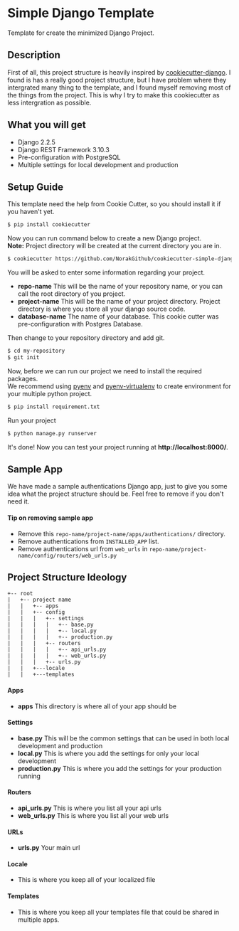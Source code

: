 # Simple Django Template
Template for create the minimized Django Project.


## Description
First of all, this project structure is heavily inspired by [cookiecutter-django](https://github.com/pydanny/cookiecutter-django). I found is has a really good project structure, but I have problem where they intergrated many thing to the template, and I found myself removing most of the things from the project. This is why I try to make this cookiecutter as less intergration as possible.


## What you will get
- Django 2.2.5
- Django REST Framework 3.10.3
- Pre-configuration with PostgreSQL
- Multiple settings for local development and production


## Setup Guide

This template need the help from Cookie Cutter, so you should install it if you haven't yet.
```bash
$ pip install cookiecutter
```


Now you can run command below to create a new Django project.  
**Note:** Project directory will be created at the current directory you are in.
```bash
$ cookiecutter https://github.com/NorakGithub/cookiecutter-simple-django
```


You will be asked to enter some information regarding your project.
- **repo-name** This will be the name of your repository name, or you can call the root directory of you project.
- **project-name** This will be the name of your project directory. Project directory is where you store all your django source code.
- **database-name** The name of your database. This cookie cutter was pre-configuration with Postgres Database.


Then change to your repository directory and add git.
```bash
$ cd my-repository
$ git init
```


Now, before we can run our project we need to install the required packages.  
We recommend using [pyenv](https://github.com/pyenv/pyenv) and [pyenv-virtualenv](https://github.com/pyenv/pyenv-virtualenv) to create environment for your multiple python project.
```bash
$ pip install requirement.txt
```


Run your project
```bash
$ python manage.py runserver
```

It's done! Now you can test your project running at **http://localhost:8000/**.


## Sample App
We have made a sample authentications Django app, just to give you some idea what the project structure should be. Feel free to remove if you don't need it.


#### Tip on removing sample app
- Remove this `repo-name/project-name/apps/authentications/` directory.
- Remove authentications from `INSTALLED_APP` list.
- Remove authentications url from `web_urls` in `repo-name/project-name/config/routers/web_urls.py`


## Project Structure Ideology
```
+-- root
|   +-- project name
|   |   +-- apps
|   |   +-- config
|   |   |   +-- settings
|   |   |   |   +-- base.py
|   |   |   |   +-- local.py
|   |   |   |   +-- production.py
|   |   |   +-- routers
|   |   |   |   +-- api_urls.py
|   |   |   |   +-- web_urls.py
|   |   |   +-- urls.py
|   |   +---locale
|   |   +---templates
```
#### Apps
- **apps** This directory is where all of your app should be


#### Settings
- **base.py** This will be the common settings that can be used in both local development and production
- **local.py** This is where you add the settings for only your local development
- **production.py** This is where you add the settings for your production running

#### Routers
 - **api_urls.py** This is where you list all your api urls
 - **web_urls.py** This is where you list all your web urls
 
#### URLs
- **urls.py** Your main url

#### Locale
- This is where you keep all of your localized file

#### Templates
- This is where you keep all your templates file that could be shared in multiple apps.
